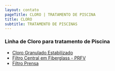 ```yaml
---
layout: contato
pageTitle: CLORO | TRATAMENTO DE PISCINA
title: CLORO 
subtitle: TRATAMENTO DE PISCINAS
---
```

 
### Linha de Cloro para tratamento de Piscina

- [Cloro Granulado Estabilizado](filtro-de-agua-inox.html)
- [Filtro Central em Fiberglass - PRFV](filtro-de-agua-fiberglass-PRFV.html)
- [Filtro Prensa](filtro-prensa.html)
